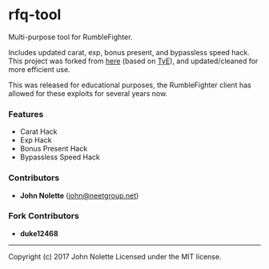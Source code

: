 # rfq-tool
Multi-purpose tool for RumbleFighter.

Includes updated carat, exp, bonus present, and bypassless speed hack.
This project was forked from [here](https://github.com/duke12468/Carat-Hack) (based on [TyE](https://github.com/neetjn/tye-trainer)), and updated/cleaned for more efficient use.

This was released for educational purposes, the RumbleFighter client has allowed for these exploits for several years now.

### Features
- Carat Hack
- Exp Hack
- Bonus Present Hack
- Bypassless Speed Hack

### Contributors

* **John Nolette** (john@neetgroup.net)

### Fork Contributors

* **duke12468**

---
Copyright (c) 2017 John Nolette Licensed under the MIT license.
